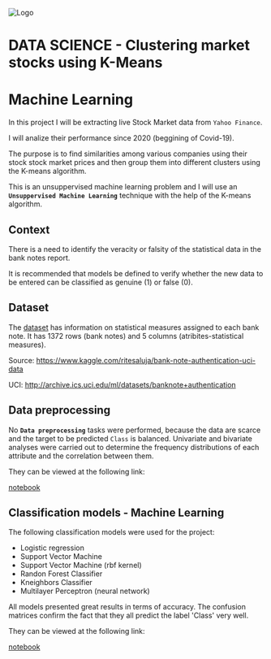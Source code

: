 ![Logo](https://images.shiksha.com/mediadata/images/articles/1652097279phpcHa5PV.jpeg)

# DATA SCIENCE - Clustering market stocks using K-Means
# Machine Learning

In this project I will be extracting live Stock Market data from `Yahoo Finance`. 

I will analize their performance since 2020 (beggining of Covid-19).

The purpose is to find similarities among various companies using their stock stock market prices and then group them into different clusters using the K-means algorithm.

This is an unsuppervised machine learning problem and I will use an **`Unsuppervised Machine Learning`** technique with the help of the K-means algorithm.

## Context

There is a need to identify the veracity or falsity of the statistical data in the bank notes report.

It is recommended that models be defined to verify whether the new data to be entered can be classified as genuine (1) or false (0).

## Dataset

The [dataset](https://github.com/fedeandresg/Detecting-fraudulent-bank-notes-using-ML/blob/main/BankNote_Authentication.csv) has information on statistical measures assigned to each bank note. It has 1372  rows (bank notes) and 5 columns (atribites-statistical measures).

Source: https://www.kaggle.com/ritesaluja/bank-note-authentication-uci-data

UCI: http://archive.ics.uci.edu/ml/datasets/banknote+authentication

## Data preprocessing

No **`Data preprocessing`** tasks were performed, because the data are scarce and the target to be predicted `Class` is balanced.
Univariate and bivariate analyses were carried out to determine the frequency distributions of each attribute and the correlation between them.

They can be viewed at the following link:

[notebook](https://github.com/fedeandresg/Detecting-fraudulent-bank-notes-using-ML/blob/main/bank_notes.ipynb)

## Classification models - Machine Learning

The following classification models were used for the project:

- Logistic regression
- Support Vector Machine
- Support Vector Machine (rbf kernel)
- Randon Forest Classifier
- Kneighbors Classifier
- Multilayer Perceptron (neural network)

All models presented great results in terms of accuracy. The confusion matrices confirm the fact that they all predict the label 'Class' very well.

They can be viewed at the following link:

[notebook](https://github.com/fedeandresg/Detecting-fraudulent-bank-notes-using-ML/blob/main/bank_notes.ipynb)

